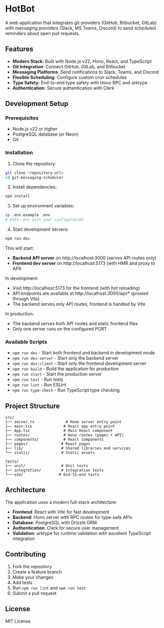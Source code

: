 # HotBot

A web application that integrates git providers (GitHub, Bitbucket, GitLab) with messaging providers (Slack, MS Teams, Discord) to send scheduled reminders about open pull requests.

## Features

- **Modern Stack**: Built with Node.js v22, Hono, React, and TypeScript
- **Git Integration**: Connect GitHub, GitLab, and Bitbucket
- **Messaging Platforms**: Send notifications to Slack, Teams, and Discord
- **Flexible Scheduling**: Configure custom cron schedules
- **Type Safety**: End-to-end type safety with Hono RPC and arktype
- **Authentication**: Secure authentication with Clerk

## Development Setup

### Prerequisites

- Node.js v22 or higher
- PostgreSQL database (or Neon)
- Git

### Installation

1. Clone the repository:

```bash
git clone <repository-url>
cd git-messaging-scheduler
```

2. Install dependencies:

```bash
npm install
```

3. Set up environment variables:

```bash
cp .env.example .env
# Edit .env with your configuration
```

4. Start development servers:

```bash
npm run dev
```

This will start:

- **Backend API server** on http://localhost:3000 (serves API routes only)
- **Frontend dev server** on http://localhost:5173 (with HMR and proxy to API)

In development:

- Visit http://localhost:5173 for the frontend (with hot reloading)
- API endpoints are available at http://localhost:3000/api/\* (proxied through Vite)
- The backend serves only API routes, frontend is handled by Vite

In production:

- The backend serves both API routes and static frontend files
- Only one server runs on the configured PORT

### Available Scripts

- `npm run dev` - Start both frontend and backend in development mode
- `npm run dev:server` - Start only the backend server
- `npm run dev:client` - Start only the frontend development server
- `npm run build` - Build the application for production
- `npm run start` - Start the production server
- `npm run test` - Run tests
- `npm run lint` - Run ESLint
- `npm run type-check` - Run TypeScript type checking

## Project Structure

```
src/
├── server.ts              # Hono server entry point
├── main.tsx              # React app entry point
├── App.tsx               # Main React component
├── routes/               # Hono routes (pages + API)
├── components/           # React components
├── pages/               # React pages
├── lib/                 # Shared libraries and services
└── static/              # Static assets

tests/
├── unit/                # Unit tests
├── integration/         # Integration tests
└── e2e/                # End-to-end tests
```

## Architecture

The application uses a modern full-stack architecture:

- **Frontend**: React with Vite for fast development
- **Backend**: Hono server with RPC routes for type-safe APIs
- **Database**: PostgreSQL with Drizzle ORM
- **Authentication**: Clerk for secure user management
- **Validation**: arktype for runtime validation with excellent TypeScript integration

## Contributing

1. Fork the repository
2. Create a feature branch
3. Make your changes
4. Add tests
5. Run `npm run lint` and `npm run test`
6. Submit a pull request

## License

MIT License
